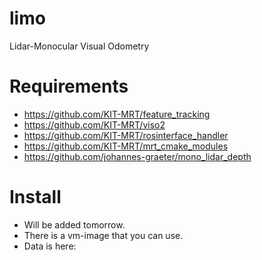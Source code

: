 # limo
Lidar-Monocular Visual Odometry

# Requirements

* https://github.com/KIT-MRT/feature_tracking
* https://github.com/KIT-MRT/viso2
* https://github.com/KIT-MRT/rosinterface_handler
* https://github.com/KIT-MRT/mrt_cmake_modules
* https://github.com/johannes-graeter/mono_lidar_depth

# Install
* Will be added tomorrow.
* There is a vm-image that you can use.
* Data is here: 
